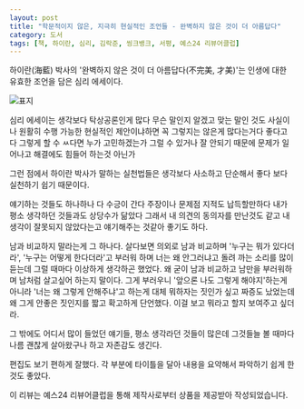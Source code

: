 ```yaml
---
layout: post
title: "학문적이지 않은, 지극히 현실적인 조언들 - 완벽하지 않은 것이 더 아름답다"
category: 도서
tags: [책, 하이란, 심리, 김락준, 씽크뱅크, 서평, 예스24 리뷰어클럽]
---
```


하이란(海藍) 박사의 '완벽하지 않은 것이 더 아름답다(不完美, 才美)'는
인생에 대한 유효한 조언을 담은 심리 에세이다.

![표지](https://lh3.googleusercontent.com/-PAEXBf4cySY/Wd-AdiS4EvI/AAAAAAAAY5o/XnIHnGhc3ggwRkBuL6OwyCjMOmcitsq2wCE0YBhgL/s480/not-perfect-but-beautiful-book.jpg)

심리 에세이는 생각보다 탁상공론인게 많다
무슨 말인지 알겠고 맞는 말인 것도 사실이나
원활히 수행 가능한 현실적인 제안이냐하면 꼭 그렇지는 않은게 많다는거다
좋다고 다 그렇게 할 수 ㅆ다면 누가 고민하겠는가
그럴 수 있거나 잘 안되기 때문에 문제가 일어나고 해결에도 힘들어 하는것 아닌가

그런 점에서 하이란 박사가 말하는 실천법들은 생각보다 사소하고 단순해서 좋다
보다 실천하기 쉽기 때문이다.

얘기하는 것들도 하나하나 다 수긍이 간다
주장이나 문제점 지적도 납득할만하다
내가 평소 생각하던 것들과도 상당수가 닮았다
그래서 내 의견의 동의자를 만난것도 같고
내 생각이 잘못되지 않았다는고 얘기해주는 것같아 좋기도 하다.

남과 비교하지 말라는게 그 하나다.
살다보면 의외로 남과 비교하며 '누구는 뭐가 있다더라', '누구는 어떻게 한다더라'고 부러워 하며 너는 왜 안그러냐고 돌려 까는 소리를 많이 듣는데
그럴 때마다 이상하게 생각하곤 했었다.
왜 굳이 남과 비교하고 남만을 부러워하며 남처럼 살고싶어 하는지 말이다.
그게 부러우니 '앞으론 나도 그렇게 해야지'하는게 아니라
'너는 왜 그렇게 안해주냐'고 하는게
대체 뭐하자는 짓인가 싶고 짜증도 났었는데
왜 그게 안좋은 짓인지를 짧고 확고하게 단언했다.
이걸 보고 뭐라고 할지 보여주고 싶더라.

그 밖에도 어디서 많이 들었던 얘기들,
평소 생각라던 것들이 많은데
그것들늘 볼 때마다 나름 괜찮게 살아왔구나 하고 자존감도 생긴다.

편집도 보기 편하게 잘했다.
각 부분에 타이틀을 달아 내용을 요약해서 파악하기 쉽게 한것도 좋았다.



<div class="im im-info">
이 리뷰는 예스24 리뷰어클럽을 통해 제작사로부터 상품을 제공받아 작성되었습니다.
</div>
